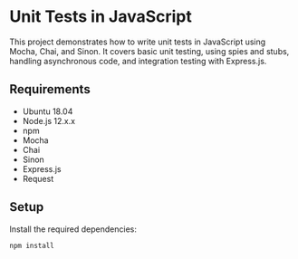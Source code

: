 # Unit Tests in JavaScript

This project demonstrates how to write unit tests in JavaScript using Mocha, Chai, and Sinon. It covers basic unit testing, using spies and stubs, handling asynchronous code, and integration testing with Express.js.

## Requirements

- Ubuntu 18.04
- Node.js 12.x.x
- npm
- Mocha
- Chai
- Sinon
- Express.js
- Request

## Setup

Install the required dependencies:

```shell
npm install
